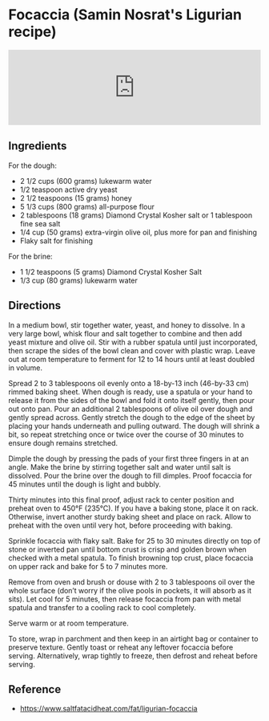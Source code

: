# Focaccia (Samin Nosrat's Ligurian recipe)

<iframe style="max-width:100%;height:auto;" width="560" height="315" src="https://www.youtube.com/embed/6pHsAgDgRHE?si=ZEmdwb6uY-CfTX-9" title="YouTube video player" frameborder="0" allow="accelerometer; autoplay; clipboard-write; encrypted-media; gyroscope; picture-in-picture; web-share" referrerpolicy="strict-origin-when-cross-origin" allowfullscreen></iframe>

## Ingredients

For the dough:

- 2 1/2 cups (600 grams) lukewarm water
- 1/2 teaspoon active dry yeast
- 2 1/2 teaspoons (15 grams) honey
- 5 1/3 cups (800 grams) all-purpose flour
- 2 tablespoons (18 grams) Diamond Crystal Kosher salt or 1 tablespoon fine sea salt
- 1/4 cup (50 grams) extra-virgin olive oil, plus more for pan and finishing
- Flaky salt for finishing

For the brine:

- 1 1/2 teaspoons (5 grams) Diamond Crystal Kosher Salt
- 1/3 cup (80 grams) lukewarm water

## Directions

In a medium bowl, stir together water, yeast, and honey to dissolve. In a very large bowl, whisk flour and salt together to combine and then add yeast mixture and olive oil. Stir with a rubber spatula until just incorporated, then scrape the sides of the bowl clean and cover with plastic wrap. Leave out at room temperature to ferment for 12 to 14 hours until at least doubled in volume.

Spread 2 to 3 tablespoons oil evenly onto a 18-by-13 inch (46-by-33 cm) rimmed baking sheet. When dough is ready, use a spatula or your hand to release it from the sides of the bowl and fold it onto itself gently, then pour out onto pan. Pour an additional 2 tablespoons of olive oil over dough and gently spread across. Gently stretch the dough to the edge of the sheet by placing your hands underneath and pulling outward. The dough will shrink a bit, so repeat stretching once or twice over the course of 30 minutes to ensure dough remains stretched.

Dimple the dough by pressing the pads of your first three fingers in at an angle. Make the brine by stirring together salt and water until salt is dissolved. Pour the brine over the dough to fill dimples. Proof focaccia for 45 minutes until the dough is light and bubbly.

Thirty minutes into this final proof, adjust rack to center position and preheat oven to 450°F (235°C). If you have a baking stone, place it on rack. Otherwise, invert another sturdy baking sheet and place on rack. Allow to preheat with the oven until very hot, before proceeding with baking.

Sprinkle focaccia with flaky salt. Bake for 25 to 30 minutes directly on top of stone or inverted pan until bottom crust is crisp and golden brown when checked with a metal spatula. To finish browning top crust, place focaccia on upper rack and bake for 5 to 7 minutes more.

Remove from oven and brush or douse with 2 to 3 tablespoons oil over the whole surface (don’t worry if the olive pools in pockets, it will absorb as it sits). Let cool for 5 minutes, then release focaccia from pan with metal spatula and transfer to a cooling rack to cool completely.

Serve warm or at room temperature.

To store, wrap in parchment and then keep in an airtight bag or container to preserve texture. Gently toast or reheat any leftover focaccia before serving. Alternatively, wrap tightly to freeze, then defrost and reheat before serving.

## Reference

- <https://www.saltfatacidheat.com/fat/ligurian-focaccia>
